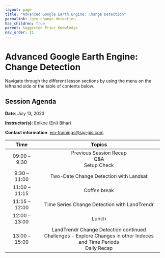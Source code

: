 ```yaml
---
layout: page
title: "Advanced Google Earth Engine: Change Detection"
permalink: /gee-change-detection
has_children: True
parent: Suggested Prior Knowledge
nav_order: 11
---
```


# Advanced Google Earth Engine: Change Detection
Navigate through the different lesson sections by using the menu on the lefthand side or the table of contents below.

## Session Agenda
**Date**: July 13, 2023

**Instructor(s):** Enikoe (Eni) Bihari

**Contact information**: [em-trainings@sig-gis.com](em-trainings@sig-gis.com)

|Time           |  Topics       |
|:-------------:|:-------------:|
| 09:00 – 9:30  | Previous Session Recap <br> Q&A <br> Setup Check |
| 9:30 – 11:00  | Two-Date Change Detection with Landsat |
| 11:00 – 11:15 | Coffee break |
| 11:15 – 12:00 | Time Series Change Detection with LandTrendr |
| 12:00 – 13:00 | Lunch |
| 13:00 –15:00  | LandTrendr Change Detection continued <br> Challenges - Explore Changes in other Indeces and Time Periods <br> Daily Recap |
